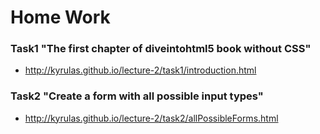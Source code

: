 # Home Work
### Task1 "The first chapter of diveintohtml5 book without CSS"
- http://kyrulas.github.io/lecture-2/task1/introduction.html

### Task2 "Create a form with all possible input types" 
- http://kyrulas.github.io/lecture-2/task2/allPossibleForms.html


